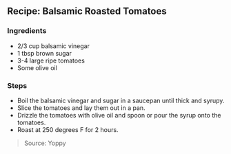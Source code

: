 ## Recipe: Balsamic Roasted Tomatoes


### Ingredients
 - 2/3 cup balsamic vinegar
 - 1 tbsp brown sugar
 - 3-4 large ripe tomatoes
 - Some olive oil

### Steps
 - Boil the balsamic vinegar and sugar in a saucepan until thick and syrupy.
 - Slice the tomatoes and lay them out in a pan.
 - Drizzle the tomatoes with olive oil and spoon or pour the syrup onto the tomatoes.
 - Roast at 250 degrees F for 2 hours.

> Source: Yoppy